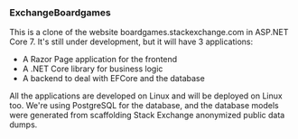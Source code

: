 ### ExchangeBoardgames

This is a clone of the website boardgames.stackexchange.com in ASP.NET Core 7. It's still under development, but it will have 3 applications:

* A Razor Page application for the frontend
* A .NET Core library for business logic
* A backend to deal with EFCore and the database

All the applications are developed on Linux and will be deployed on Linux too. We're using PostgreSQL for the database, and the database models were generated from scaffolding Stack Exchange anonymized public data dumps.
